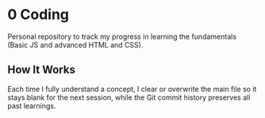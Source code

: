 # 0 Coding
Personal repository to track my progress in learning the fundamentals (Basic JS and advanced HTML and CSS). 

## How It Works
Each time I fully understand a concept, I clear or overwrite the main file so it stays blank for the next session, while the Git commit history preserves all past learnings.
